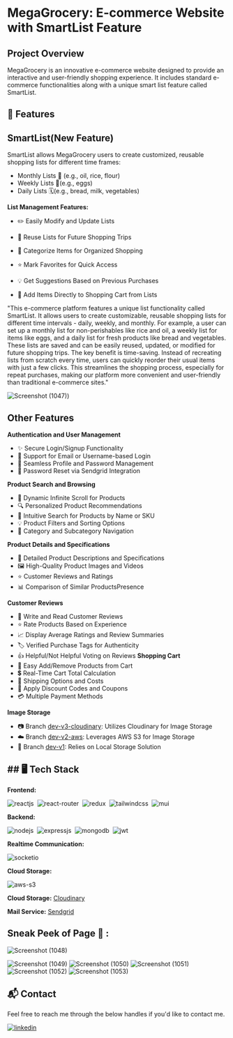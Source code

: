 
# MegaGrocery: E-commerce Website with SmartList Feature


## Project Overview
MegaGrocery is an innovative e-commerce website designed to provide an interactive and user-friendly shopping experience. It includes standard e-commerce functionalities along with a unique smart list feature called SmartList.
## 🚀 Features

## SmartList(New Feature)
 SmartList allows MegaGrocery users to create customized, reusable shopping lists for different time frames:

- Monthly Lists 📅 (e.g., oil, rice, flour)
- Weekly Lists 📆(e.g., eggs)
- Daily Lists 🗓️(e.g., bread, milk, vegetables)

**List Management Features:**
- ✏️ Easily Modify and Update Lists
- 🔄 Reuse Lists for Future Shopping Trips
- 📑 Categorize Items for Organized Shopping
- ⭐ Mark Favorites for Quick Access

- 💡 Get Suggestions Based on Previous Purchases
- 🛒 Add Items Directly to Shopping Cart from Lists

"This e-commerce platform features a unique list functionality called SmartList. It allows users to create customizable, reusable shopping lists for different time intervals - daily, weekly, and monthly.
For example, a user can set up a monthly list for non-perishables like rice and oil, a weekly list for items like eggs, and a daily list for fresh products like bread and vegetables. These lists are saved and can be easily reused, updated, or modified for future shopping trips.
The key benefit is time-saving. Instead of recreating lists from scratch every time, users can quickly reorder their usual items with just a few clicks. This streamlines the shopping process, especially for repeat purchases, making our platform more convenient and user-friendly than traditional e-commerce sites."



![Screenshot (1047)](https://github.com/user-attachments/assets/ccd4cf91-5bf7-4ce8-b43c-9bf4b2a95b3e))



## Other Features

**Authentication and User Management**
- ✨ Secure Login/Signup Functionality
- 🚪 Support for Email or Username-based Login
- 🔐 Seamless Profile and Password Management
- 🔄 Password Reset via Sendgrid Integration

**Product Search and Browsing**
- 📜 Dynamic Infinite Scroll for Products
- 🔍 Personalized Product Recommendations
- 🔎 Intuitive Search for Products by Name or SKU
- 💡 Product Filters and Sorting Options
- 🔖 Category and Subcategory Navigation


**Product Details and Specifications**
- 📑 Detailed Product Descriptions and Specifications
- 🖼️ High-Quality Product Images and Videos
- ⭐ Customer Reviews and Ratings
- 📊 Comparison of Similar ProductsPresence

**Customer Reviews**
- 💬 Write and Read Customer Reviews
- ⭐ Rate Products Based on Experience
- 📈 Display Average Ratings and Review Summaries
- 🏷️ Verified Purchase Tags for Authenticity
- 👍 Helpful/Not Helpful Voting on Reviews
**Shopping Cart**
- 🛒 Easy Add/Remove Products from Cart
- 💲 Real-Time Cart Total Calculation
- 🚚 Shipping Options and Costs
- 🎁 Apply Discount Codes and Coupons
- 💳 Multiple Payment Methods


**Image Storage**
- 📷 Branch [dev-v3-cloudinary](https://github.com/Priya-Rathor/MegaMart-Ecommerce-website): Utilizes Cloudinary for Image Storage
- ☁️ Branch [dev-v2-aws](https://github.com/Priya-Rathor/MegaMart-Ecommerce-website): Leverages AWS S3 for Image Storage
- 💾 Branch [dev-v1](https://github.com/Priya-Rathor/MegaMart-Ecommerce-website): Relies on Local Storage Solution
## ## 🖥️ Tech Stack

**Frontend:**

![reactjs](https://img.shields.io/badge/React-20232A?style=for-the-badge&logo=react&logoColor=61DAFB)&nbsp;
![react-router](https://img.shields.io/badge/React_Router-CA4245?style=for-the-badge&logo=react-router&logoColor=white)&nbsp;
![redux](https://img.shields.io/badge/Redux-593D88?style=for-the-badge&logo=redux&logoColor=white)&nbsp;
![tailwindcss](https://img.shields.io/badge/Tailwind_CSS-38B2AC?style=for-the-badge&logo=tailwind-css&logoColor=white)&nbsp;
![mui](https://img.shields.io/badge/Material--UI-0081CB?style=for-the-badge&logo=material-ui&logoColor=white)&nbsp;


**Backend:**

![nodejs](https://img.shields.io/badge/Node.js-43853D?style=for-the-badge&logo=node.js&logoColor=white)&nbsp;
![expressjs](https://img.shields.io/badge/Express.js-000000?style=for-the-badge&logo=express&logoColor=white)&nbsp;
![mongodb](https://img.shields.io/badge/MongoDB-4EA94B?style=for-the-badge&logo=mongodb&logoColor=white)&nbsp;
![jwt](	https://img.shields.io/badge/JWT-000000?style=for-the-badge&logo=JSON%20web%20tokens&logoColor=white)&nbsp;


**Realtime Communication:**

![socketio](https://img.shields.io/badge/Socket.io-010101?&style=for-the-badge&logo=Socket.io&logoColor=white)

**Cloud Storage:**

![aws-s3](https://img.shields.io/badge/Amazon_AWS-FF9900?style=for-the-badge&logo=amazonaws&logoColor=white)

**Cloud Storage:** [Cloudinary](https://cloudinary.com/)

**Mail Service:** [Sendgrid](https://sendgrid.com/)
##  Sneak Peek of Page 🙈 :

![Screenshot (1048)](https://github.com/user-attachments/assets/eb860f17-2c58-4cfa-b3a8-c8e87aefd000)

![Screenshot (1049)](https://github.com/user-attachments/assets/012d984b-d417-4d01-9078-6f267caf31c1)
![Screenshot (1050)](https://github.com/user-attachments/assets/f96f164c-4e05-46cb-9ec3-7d81b1993d70)
![Screenshot (1051)](https://github.com/user-attachments/assets/003d94eb-b9f8-4c2b-82c4-a2fc62e85ad6)
![Screenshot (1052)](https://github.com/user-attachments/assets/af07ddee-604c-4ae6-990e-36db3d5027b6)
![Screenshot (1053)](https://github.com/user-attachments/assets/4667d949-0bd1-4c38-aa93-a19ed03dbf69)






## 📬 Contact

Feel free to reach me through the below handles if you'd like to contact me.

[![linkedin](https://img.shields.io/badge/LinkedIn-0077B5?style=for-the-badge&logo=linkedin&logoColor=white)](https://www.linkedin.com/in/priya-rathor-287a19250/)

